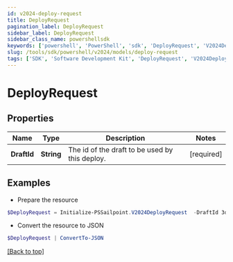 ```yaml
---
id: v2024-deploy-request
title: DeployRequest
pagination_label: DeployRequest
sidebar_label: DeployRequest
sidebar_class_name: powershellsdk
keywords: ['powershell', 'PowerShell', 'sdk', 'DeployRequest', 'V2024DeployRequest'] 
slug: /tools/sdk/powershell/v2024/models/deploy-request
tags: ['SDK', 'Software Development Kit', 'DeployRequest', 'V2024DeployRequest']
---
```



# DeployRequest

## Properties

Name | Type | Description | Notes
------------ | ------------- | ------------- | -------------
**DraftId** |  **String** | The id of the draft to be used by this deploy. | [required]

## Examples

- Prepare the resource
```powershell
$DeployRequest = Initialize-PSSailpoint.V2024DeployRequest  -DraftId 3d0fe04b-57df-4a46-a83b-8f04b0f9d10b
```

- Convert the resource to JSON
```powershell
$DeployRequest | ConvertTo-JSON
```


[[Back to top]](#) 

